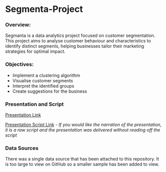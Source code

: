 # Segmenta-Project  

<h3>Overview:</h3>
Segmanta is a data analytics project focused on customer segmentation. This project aims to analyse customer behaviour and characteristics to identify distinct segments, helping businesses tailor their marketing strategies for optimal impact. 
  <h3>Objectives:</h3>
  
  - Implement a clustering algorithm
  - Visualise customer segments
  - Interpret the identified groups
  - Create suggestions for the business

<h3>Presentation and Script</h3>

[Presentation Link](https://www.canva.com/design/DAGuEmNjCzQ/bKEfOIaDFX3nBw8puHIr9A/edit?utm_content=DAGuEmNjCzQ&utm_campaign=designshare&utm_medium=link2&utm_source=sharebutton)

[Presentation Script Link](https://docs.google.com/document/d/1oF72D7Chgskz1wGMyNiAwo96uSG20Jo8ugBvOi5-egM/edit?usp=sharing) - *If you would like the narration of the presentation, it is a raw script and the presentation was delivered without reading off the script*

<h3>Data Sources</h3>
There was a single data source that has been attached to this repository. It is too large to view on GitHub so a smaller sample has been added to view.

